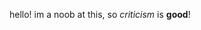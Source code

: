 hello!
im a noob at this, so *criticism* is **good**!

<!---
procedium/procedium is a ✨ special ✨ repository because its `README.md` (this file) appears on your GitHub profile.
You can click the Preview link to take a look at your changes.
--->
